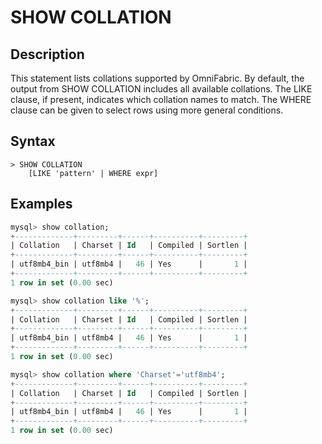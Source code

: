 # **SHOW COLLATION**

## **Description**

This statement lists collations supported by OmniFabric. By default, the output from SHOW COLLATION includes all available collations. The LIKE clause, if present, indicates which collation names to match. The WHERE clause can be given to select rows using more general conditions.

## **Syntax**

```
> SHOW COLLATION
    [LIKE 'pattern' | WHERE expr]
```

## **Examples**

```sql
mysql> show collation;
+-------------+---------+------+----------+---------+
| Collation   | Charset | Id   | Compiled | Sortlen |
+-------------+---------+------+----------+---------+
| utf8mb4_bin | utf8mb4 |   46 | Yes      |       1 |
+-------------+---------+------+----------+---------+
1 row in set (0.00 sec)

mysql> show collation like '%';
+-------------+---------+------+----------+---------+
| Collation   | Charset | Id   | Compiled | Sortlen |
+-------------+---------+------+----------+---------+
| utf8mb4_bin | utf8mb4 |   46 | Yes      |       1 |
+-------------+---------+------+----------+---------+
1 row in set (0.00 sec)

mysql> show collation where 'Charset'='utf8mb4';
+-------------+---------+------+----------+---------+
| Collation   | Charset | Id   | Compiled | Sortlen |
+-------------+---------+------+----------+---------+
| utf8mb4_bin | utf8mb4 |   46 | Yes      |       1 |
+-------------+---------+------+----------+---------+
1 row in set (0.00 sec)
```
